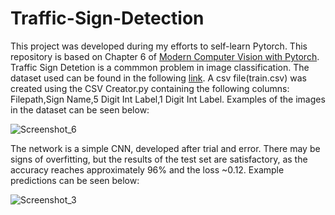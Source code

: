 # Traffic-Sign-Detection
This project was developed during my efforts to self-learn Pytorch. This repository is based on Chapter 6 of [Modern Computer Vision with Pytorch]. Traffic Sign Detetion is a commmon problem in image classification. The dataset used can be found in the following [link]. A csv file(train.csv) was created using the CSV Creator.py containing the following columns: Filepath,Sign Name,5 Digit Int Label,1 Digit Int Label. Examples of the images in the dataset can be seen below:

![Screenshot_6](https://github.com/aristosp/Traffic-Sign-Detection/assets/62808962/7cfcd65d-2415-486e-ac89-7ddf417f91e8)

The network is a simple CNN, developed after trial and error. There may be signs of overfitting, but the results of the test set are satisfactory, as the accuracy reaches approximately 96% and the loss ~0.12. Example predictions can be seen below:

![Screenshot_3](https://github.com/aristosp/Traffic-Sign-Detection/assets/62808962/2ff49d21-3b39-4bce-a046-e29a1d6fdc33)


[Modern Computer Vision with Pytorch]: https://www.oreilly.com/library/view/modern-computer-vision/9781839213472/
[link]:https://sid.erda.dk/public/archives/daaeac0d7ce1152aea9b61d9f1e19370/published-archive.html
